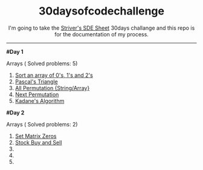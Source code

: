 <h1 align=center>30daysofcodechallenge</h1>

<p align="center">I'm going to take the <a href="https://takeuforward.org/interviews/strivers-sde-sheet-top-coding-interview-problems/">Striver's SDE Sheet</a> 30days challange and this repo is for the documentation of my process.</p>

<hr>

**#Day 1**

Arrays ( Solved problems:  5)

  1)  <a href="https://takeuforward.org/data-structure/sort-an-array-of-0s-1s-and-2s/">Sort an array of 0's, 1's and 2's</a>
  2)  <a href="https://takeuforward.org/data-structure/program-to-generate-pascals-triangle/">Pascal's Triangle</a>
  3)  <a href="https://takeuforward.org/data-structure/print-all-permutations-of-a-string-array/">All Permutation {String/Array}</a>
  4)  <a href="https://takeuforward.org/data-structure/next_permutation-find-next-lexicographically-greater-permutation/">Next Permutation</a>
  5)  <a href="https://takeuforward.org/data-structure/kadanes-algorithm-maximum-subarray-sum-in-an-array/">Kadane's Algorithm</a>

**#Day 2**
  
  Arrays ( Solved problems:  2)

  1)  <a href="https://takeuforward.org/data-structure/set-matrix-zero/">Set Matrix Zeros</a>
  2)  <a href="https://takeuforward.org/data-structure/stock-buy-and-sell/">Stock Buy and Sell</a>
  3)  <a href=""></a>
  4)  <a href=""></a>
  5)  <a href=""></a>


